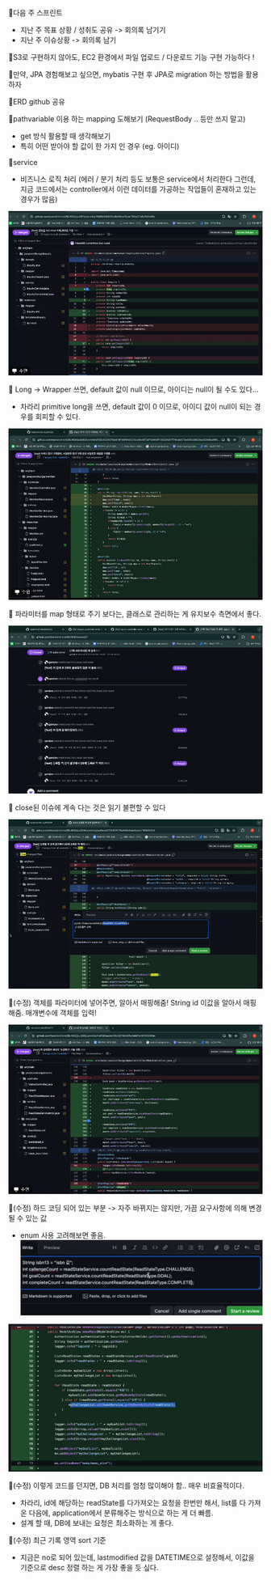 📌다음 주 스프린트
- 지난 주 목표 상황 / 성취도 공유 -> 회의록 남기기
- 지난 주 이슈상황 -> 회의록 남기

📌S3로 구현하지 않아도, EC2 환경에서 파일 업로드 / 다운로드 기능 구현 가능하다 !

📌만약, JPA 경험해보고 싶으면, mybatis 구현 후 JPA로 migration 하는 방법을 활용하자

📌ERD github 공유

📌pathvariable 이용 하는 mapping 도해보기 (RequestBody .. 등만 쓰지 말고)
- get 방식 활용할 때 생각해보기
- 특히 어떤 받아야 할 값이 한 가지 인 경우 (eg. 아이디)

📌service
- 비즈니스 로직 처리 (에러  / 분기 처리 등도 보통은 service에서 처리한다 그런데, 지금 코드에서는 controller에서 이런 데이터를 가공하는 작업들이 혼재하고 있는 경우가 많음)

![](../image/Pasted%20image%2020240605195254.png)

📌 Long -> Wrapper 쓰면, default 값이 null 이므로, 아이디는 null이 될 수도 있다...
- 차라리 primitive long을 쓰면, default 값이 0 이므로, 아이디 값이 null이 되는 경우를 회피할 수 있다.

![](../image/Pasted%20image%2020240605200118.png)

📌 파라미터를 map 형태로 주기 보다는, 클래스로 관리하는 게 유지보수 측면에서 좋다.

![](../image/Pasted%20image%2020240605201716.png)

📌 close된 이슈에 계속 다는 것은 읽기 불편할 수 있다

![](../image/Pasted%20image%2020240605202013.png)

📌(수정) 객체를 파라미터에 넣어주면, 알아서 매핑해줌! String id 이값을 알아서 매핑해줌. 매개변수에 객체를 입력!

![](../image/Pasted%20image%2020240605202336.png)

📌(수정) 하드 코딩 되어 있는 부분 -> 자주 바뀌지는 않지만, 가끔 요구사항에 의해 변경될 수 있는 값
- enum 사용 고려해보면 좋음.
![](../image/Pasted%20image%2020240605202603.png)

![](../image/Pasted%20image%2020240605202929.png)

📌(수정) 이렇게 코드를 던지면, DB 처리를 엄청 많이해야 함.. 매우 비효율적이다.
- 차라리, id에 해당하는 readState를 다가져오는 요청을 한번만 해서, list를 다 가져온 다음에, application에서 분류해주는 방식으로 하는 게 더 빠름.
- 설계 할 때, DB에 보내는 요청은 최소화하는 게 좋다.

📌(수정) 최근 기록 영역 sort 기준
- 지금은 no로 되어 있는데, lastmodified 값을 DATETIME으로 설정해서, 이값을 기준으로 desc 정렬 하는 게 가장 좋을 듯  싶다.